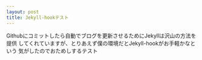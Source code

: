 ```yaml
---
layout: post
title: Jekyll-hookテスト
---
```

Githubにコミットしたら自動でブログを更新させるためにJekyllは沢山の方法を提供
してくれていますが、とりあえず僕の環境だとJekyll-hookがお手軽かなという
気がしたのでおためしするテスト
